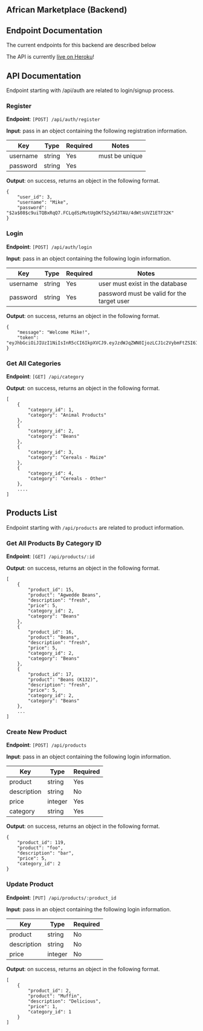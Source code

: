 ## African Marketplace (Backend)

## Endpoint Documentation

The current endpoints for this backend are described below

The API is currently [live on Heroku](https://africanmarketplace-backend.herokuapp.com/)! 

## API Documentation 

Endpoint starting with /api/auth are related to login/signup process.

### Register

**Endpoint**: `[POST] /api/auth/register`

**Input**: pass in an object containing the following registration information.

|   Key    | Type | Required |     Notes      |
|----------|------|----------|----------------|
| username |string|   Yes    | must be unique |
| password |string|   Yes    |                |

**Output**: on success, returns an object in the following format.

```
{
    "user_id": 3,
    "username": "Mike",
    "password": "$2a$08$c9uiTQBxRqQ7.FCLqdSzMutUgOKf52y5dJTAU/4dWtsUVZ1ETF32K"
}
```


### Login
**Endpoint**: `[POST] /api/auth/login`

**Input**: pass in an object containing the following login information.

|   Key    | Type | Required |                Notes                       |
|----------|------|----------|--------------------------------------------|
| username |string|   Yes    | user must exist in the database            |
| password |string|   Yes    | password must be valid for the target user |

**Output**: on success, returns an object in the following format.

```
{
    "message": "Welcome Mike!",
    "token": "eyJhbGciOiJIUzI1NiIsInR5cCI6IkpXVCJ9.eyJzdWJqZWN0IjozLCJ1c2VybmFtZSI6Ik1pa2UiLCJpYXQiOjE2NDM4MjE4MDksImV4cCI6MTY0Mzg1MDYwOX0.IS_TvQOS5JAlI8lM0Cmq23PYfmtfAIgPr6PiAWsfDRg"
}
```
### Get All Categories

**Endpoint**: `[GET] /api/category`

**Output**: on success, returns an object in the following format.

```
[
    {
        "category_id": 1,
        "category": "Animal Products"
    },
    {
        "category_id": 2,
        "category": "Beans"
    },
    {
        "category_id": 3,
        "category": "Cereals - Maize"
    },
    {
        "category_id": 4,
        "category": "Cereals - Other"
    },
    ....
]
```

## Products List

Endpoint starting with `/api/products` are related to product information.

### Get All Products By Category ID

**Endpoint**: `[GET] /api/products/:id`

**Output**: on success, returns an object in the following format.

```
[
    {
        "product_id": 15,
        "product": "Agwedde Beans",
        "description": "fresh",
        "price": 5,
        "category_id": 2,
        "category": "Beans"
    },
    {
        "product_id": 16,
        "product": "Beans",
        "description": "fresh",
        "price": 5,
        "category_id": 2,
        "category": "Beans"
    },
    {
        "product_id": 17,
        "product": "Beans (K132)",
        "description": "fresh",
        "price": 5,
        "category_id": 2,
        "category": "Beans"
    },
    ...
]
```


### Create New Product

**Endpoint**: `[POST] /api/products`

**Input**: pass in an object containing the following login information.

|    Key      |  Type  | Required | 
|-------------|--------|----------|
| product    | string |   Yes    |
| description | string |   No     | 
| price       | integer|   Yes    |                                            
| category    | string |   Yes    |

**Output**: on success, returns an object in the following format.

```
{
    "product_id": 119,
    "product": "foo",
    "description": "bar",
    "price": 5,
    "category_id": 2
}
```

### Update Product
**Endpoint**: `[PUT] /api/products/:product_id`

**Input**: pass in an object containing the following login information.

|    Key      |  Type  | Required | 
|-------------|--------|----------|
| product     | string |   No     |
| description | string |   No     | 
| price       | integer|   No     |    

**Output**: on success, returns an object in the following format.

```
[
    {
        "product_id": 2,
        "product": "Muffin",
        "description": "Delicious",
        "price": 1,
        "category_id": 1
    }
]
```

